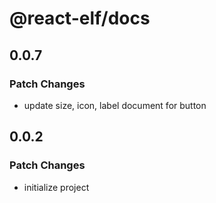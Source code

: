 # @react-elf/docs

## 0.0.7

### Patch Changes

- update size, icon, label document for button

## 0.0.2

### Patch Changes

- initialize project
